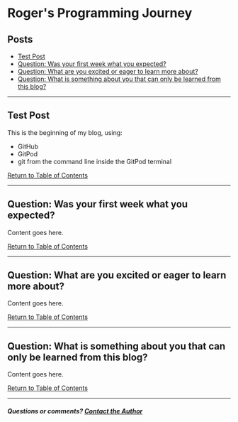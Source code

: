 # Roger's Programming Journey

## Posts

- [Test Post](#test-post)
- [Question: Was your first week what you expected?](#question-was-your-first-week-what-you-expected)
- [Question: What are you excited or eager to learn more about?](#question-what-are-you-excited-or-eager-to-learn-more-about)
- [Question: What is something about you that can only be learned from this blog?](#question-what-is-something-about-you-that-can-only-be-learned-from-this-blog)
---
## Test Post

This is the beginning of my blog, using:

- GitHub
- GitPod
- git from the command line inside the GitPod terminal

[Return to Table of Contents](#posts)

---
## Question: Was your first week what you expected?

Content goes here.

[Return to Table of Contents](#posts)

---

## Question: What are you excited or eager to learn more about?

Content goes here.

[Return to Table of Contents](#posts)

---

## Question: What is something about you that can only be learned from this blog?

Content goes here.

[Return to Table of Contents](#posts)

---
##### Questions or comments? [Contact the Author]("mailto:rogermullins.mba@gmail.com")
